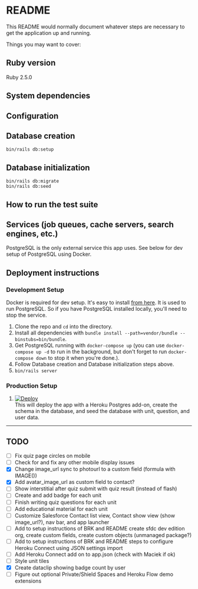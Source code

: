 # README

This README would normally document whatever steps are necessary to get the
application up and running.

Things you may want to cover:

## Ruby version

Ruby 2.5.0

## System dependencies

## Configuration

## Database creation

```
bin/rails db:setup
```

## Database initialization

```
bin/rails db:migrate
bin/rails db:seed
```

## How to run the test suite

## Services (job queues, cache servers, search engines, etc.)

PostgreSQL is the only external service this app uses. See below for dev setup of PostgreSQL using Docker.

## Deployment instructions

### Development Setup

Docker is required for dev setup. It's easy to install [from here](https://www.docker.com/community-edition#/download). It is used to run PostgreSQL. So if you have PostgreSQL installed locally, you'll need to stop the service.

1. Clone the repo and `cd` into the directory.
1. Install all dependencies with `bundle install --path=vendor/bundle --binstubs=bin/bundle`.
1. Get PostgreSQL running with `docker-compose up` (you can use `docker-compose up -d` to run in the background, but don't forget to run `docker-compose down` to stop it when you're done.).
1. Follow Database creation and Database initialization steps above.
1. `bin/rails server`

### Production Setup

1. [![Deploy](https://www.herokucdn.com/deploy/button.svg)](https://heroku.com/deploy?template=https://github.com/heroku/heroku-trailhead-demo)  
This will deploy the app with a Heroku Postgres add-on, create the schema in the database, and seed the database with unit, question, and user data.

-----

## TODO

- [ ] Fix quiz page circles on mobile
- [ ] Check for and fix any other mobile display issues
- [x] Change image_url sync to photourl to a custom field (formula with IMAGE())
- [x] Add avatar_image_url as custom field to contact?
- [ ] Show interstitial after quiz submit with quiz result (instead of flash)
- [ ] Create and add badge for each unit
- [ ] Finish writing quiz questions for each unit
- [ ] Add educational material for each unit
- [ ] Customize Salesforce Contact list view, Contact show view (show image_url?), nav bar, and app launcher
- [ ] Add to setup instructions of BRK and README create sfdc dev edition org, create custom fields, create custom objects (unmanaged package?)
- [ ] Add to setup instructions of BRK and README steps to configure Heroku Connect using JSON settings import
- [ ] Add Heroku Connect add on to app.json (check with Maciek if ok)
- [ ] Style unit tiles
- [x] Create dataclip showing badge count by user
- [ ] Figure out optional Private/Shield Spaces and Heroku Flow demo extensions
